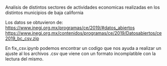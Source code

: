 Analisis de distintos sectores de actividades economicas realizadas en los distintos municipios de baja california

Los datos se obtuvieron de:
https://www.inegi.org.mx/programas/ce/2019/#datos_abiertos
https://www.inegi.org.mx/contenidos/programas/ce/2019/Datosabiertos/ce2019_bc_csv.zip




En fix_csv.ipynb podemos encontrar un codigo que nos ayuda a realizar un ajuste al los archivos .csv que viene con un formato incomplatible con la lectura del mismo.
